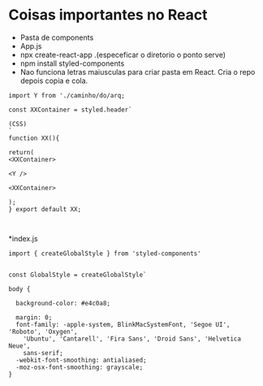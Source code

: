 # Coisas importantes no React
* Pasta de components
* App.js
* npx create-react-app .(especeficar o diretorio o ponto serve)
* npm install styled-components
* Nao funciona letras maiusculas para criar pasta em React. Cria o repo depois copia e cola.
```
import Y from './caminho/do/arq;

const XXContainer = styled.header`

(CSS)
`
function XX(){

return(
<XXContainer>

<Y />
        
<XXContainer>

);
} export default XX;



```
*index.js 

```
import { createGlobalStyle } from 'styled-components'


const GlobalStyle = createGlobalStyle`

body {

  background-color: #e4c0a8;
  
  margin: 0;
  font-family: -apple-system, BlinkMacSystemFont, 'Segoe UI', 'Roboto', 'Oxygen',
    'Ubuntu', 'Cantarell', 'Fira Sans', 'Droid Sans', 'Helvetica Neue',
    sans-serif;
  -webkit-font-smoothing: antialiased;
  -moz-osx-font-smoothing: grayscale;
}

```
